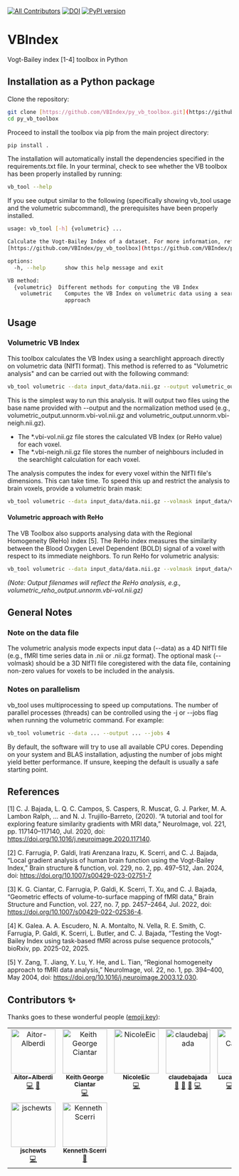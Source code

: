 [![All Contributors](https://img.shields.io/badge/all_contributors-8-orange.svg?style=flat-square)](#contributors-)
[![DOI](https://zenodo.org/badge/224148416.svg)](https://zenodo.org/badge/latestdoi/224148416) [![PyPI version](https://badge.fury.io/py/vb-toolbox.svg)](https://badge.fury.io/py/vb-toolbox)


# VBIndex
Vogt-Bailey index [1-4] toolbox in Python

## Installation as a Python package

Clone the repository:
```bash
git clone [https://github.com/VBIndex/py_vb_toolbox.git](https://github.com/VBIndex/py_vb_toolbox.git)
cd py_vb_toolbox
```

Proceed to install the toolbox via pip from the main project directory:

```bash
pip install .
```

The installation will automatically install the dependencies specified in the requirements.txt file. In your terminal, check to see whether the VB toolbox has been properly installed by running:

```bash
vb_tool --help
```

If you see output similar to the following (specifically showing vb_tool usage and the volumetric subcommand), the prerequisites have been properly installed.

```bash
usage: vb_tool [-h] {volumetric} ...

Calculate the Vogt-Bailey Index of a dataset. For more information, refer to
[https://github.com/VBIndex/py_vb_toolbox](https://github.com/VBIndex/py_vb_toolbox).

options:
  -h, --help      show this help message and exit

VB method:
  {volumetric}  Different methods for computing the VB Index
    volumetric    Computes the VB Index on volumetric data using a searchlight
                  approach

```

## Usage

### Volumetric VB Index

This toolbox calculates the VB Index using a searchlight approach directly on volumetric data (NIfTI format). This method is referred to as "Volumetric analysis" and can be carried out with the following command:

```bash
vb_tool volumetric --data input_data/data.nii.gz --output volumetric_output
```

This is the simplest way to run this analysis. It will output two files using the base name provided with --output and the normalization method used (e.g., volumetric_output.unnorm.vbi-vol.nii.gz and volumetric_output.unnorm.vbi-neigh.nii.gz).

  * The *.vbi-vol.nii.gz file stores the calculated VB Index (or ReHo value) for each voxel.
  * The *.vbi-neigh.nii.gz file stores the number of neighbours included in the searchlight calculation for each voxel.

The analysis computes the index for every voxel within the NIfTI file's dimensions. This can take time. To speed this up and restrict the analysis to brain voxels, provide a volumetric brain mask:

```bash
vb_tool volumetric --data input_data/data.nii.gz --volmask input_data/volumetric_mask.nii.gz --output volumetric_output
```

#### Volumetric approach with ReHo

The VB Toolbox also supports analysing data with the Regional Homogeneity (ReHo) index [5]. The ReHo index measures the similarity between the Blood Oxygen Level Dependent (BOLD) signal of a voxel with respect to its immediate neighbors. To run ReHo for volumetric analysis:

```bash
vb_tool volumetric --data input_data/data.nii.gz --volmask input_data/volumetric_mask.nii.gz --reho --output volumetric_reho_output
```

*(Note: Output filenames will reflect the ReHo analysis, e.g., volumetric_reho_output.unnorm.vbi-vol.nii.gz)*

## General Notes

### Note on the data file

The volumetric analysis mode expects input data (--data) as a 4D NIfTI file (e.g., fMRI time series data in .nii or .nii.gz format). The optional mask (--volmask) should be a 3D NIfTI file coregistered with the data file, containing non-zero values for voxels to be included in the analysis.

### Notes on parallelism

vb_tool uses multiprocessing to speed up computations. The number of parallel processes (threads) can be controlled using the -j or --jobs flag when running the volumetric command. For example:

```bash
vb_tool volumetric --data ... --output ... --jobs 4
```

By default, the software will try to use all available CPU cores. Depending on your system and BLAS installation, adjusting the number of jobs might yield better performance. If unsure, keeping the default is usually a safe starting point.

## References

[1] C. J. Bajada, L. Q. C. Campos, S. Caspers, R. Muscat, G. J. Parker, M. A. Lambon Ralph, ... and N. J. Trujillo-Barreto, (2020). “A tutorial and tool for exploring feature similarity gradients with MRI data,” NeuroImage, vol. 221, pp. 117140–117140, Jul. 2020, doi: https://doi.org/10.1016/j.neuroimage.2020.117140.

[2] C. Farrugia, P. Galdi, Irati Arenzana Irazu, K. Scerri, and C. J. Bajada, “Local gradient analysis of human brain function using the Vogt-Bailey Index,” Brain structure & function, vol. 229, no. 2, pp. 497–512, Jan. 2024, doi: https://doi.org/10.1007/s00429-023-02751-7

[3] K. G. Ciantar, C. Farrugia, P. Galdi, K. Scerri, T. Xu, and C. J. Bajada, “Geometric effects of volume-to-surface mapping of fMRI data,” Brain Structure and Function, vol. 227, no. 7, pp. 2457–2464, Jul. 2022, doi: https://doi.org/10.1007/s00429-022-02536-4.

[4] K. Galea. A. A. Escudero, N. A. Montalto, N. Vella, R. E. Smith, C. Farrugia, P. Galdi, K. Scerri, L. Butler, and C. J. Bajada, “Testing the Vogt-Bailey Index using task-based fMRI across pulse sequence protocols,” bioRxiv, pp. 2025-02, 2025.

[5] Y. Zang, T. Jiang, Y. Lu, Y. He, and L. Tian, “Regional homogeneity approach to fMRI data analysis,” NeuroImage, vol. 22, no. 1, pp. 394–400, May 2004, doi: https://doi.org/10.1016/j.neuroimage.2003.12.030.

## Contributors ✨
Thanks goes to these wonderful people ([emoji key](https://allcontributors.org/docs/en/emoji-key)):
<!-- ALL-CONTRIBUTORS-LIST:START - Do not remove or modify this section -->
<!-- prettier-ignore-start -->
<!-- markdownlint-disable -->
<table>
  <tbody>
    <tr>
      <td align="center" valign="top" width="14.28%"><a href="https://github.com/Aitor-Alberdi"><img src="https://avatars.githubusercontent.com/u/152187460?v=4?s=100" width="100px;" alt="Aitor-Alberdi"/><br /><sub><b>Aitor-Alberdi</b></sub></a><br /><a href="https://github.com/VBIndex/py_vb_toolbox/commits?author=Aitor-Alberdi" title="Code">💻</a> <a href="#maintenance-Aitor-Alberdi" title="Maintenance">🚧</a></td>
      <td align="center" valign="top" width="14.28%"><a href="https://github.com/KeithGeorgeCiantar"><img src="https://avatars1.githubusercontent.com/u/52758149?v=4?s=100" width="100px;" alt="Keith George Ciantar"/><br /><sub><b>Keith George Ciantar</b></sub></a><br /><a href="https://github.com/VBIndex/py_vb_toolbox/commits?author=KeithGeorgeCiantar" title="Code">💻</a></td>
      <td align="center" valign="top" width="14.28%"><a href="https://github.com/NicoleEic"><img src="https://avatars3.githubusercontent.com/u/25506847?v=4?s=100" width="100px;" alt="NicoleEic"/><br /><sub><b>NicoleEic</b></sub></a><br /><a href="https://github.com/VBIndex/py_vb_toolbox/commits?author=NicoleEic" title="Code">💻</a></td>
      <td align="center" valign="top" width="14.28%"><a href="http://claude.bajada.info"><img src="https://avatars3.githubusercontent.com/u/16142659?v=4?s=100" width="100px;" alt="claudebajada"/><br /><sub><b>claudebajada</b></sub></a><br /><a href="https://github.com/VBIndex/py_vb_toolbox/issues?q=author%3Aclaudebajada" title="Bug reports">🐛</a> <a href="#ideas-claudebajada" title="Ideas, Planning, & Feedback">🤔</a> <a href="#projectManagement-claudebajada" title="Project Management">📆</a> <a href="https://github.com/VBIndex/py_vb_toolbox/commits?author=claudebajada" title="Code">💻</a></td>
      <td align="center" valign="top" width="14.28%"><a href="https://github.com/LucasCampos"><img src="https://avatars1.githubusercontent.com/u/2735358?v=4?s=100" width="100px;" alt="Lucas Campos"/><br /><sub><b>Lucas Campos</b></sub></a><br /><a href="https://github.com/VBIndex/py_vb_toolbox/commits?author=LucasCampos" title="Code">💻</a> <a href="https://github.com/VBIndex/py_vb_toolbox/issues?q=author%3ALucasCampos" title="Bug reports">🐛</a> <a href="#ideas-LucasCampos" title="Ideas, Planning, & Feedback">🤔</a> <a href="#maintenance-LucasCampos" title="Maintenance">🚧</a></td>
      <td align="center" valign="top" width="14.28%"><a href="https://github.com/paola-g"><img src="https://avatars.githubusercontent.com/u/7580862?v=4?s=100" width="100px;" alt="paola-g"/><br /><sub><b>paola-g</b></sub></a><br /><a href="https://github.com/VBIndex/py_vb_toolbox/commits?author=paola-g" title="Code">💻</a></td>
      <td align="center" valign="top" width="14.28%"><a href="https://github.com/ChristineFarrugia"><img src="https://avatars.githubusercontent.com/u/83232978?v=4?s=100" width="100px;" alt="ChristineFarrugia"/><br /><sub><b>ChristineFarrugia</b></sub></a><br /><a href="https://github.com/VBIndex/py_vb_toolbox/commits?author=ChristineFarrugia" title="Code">💻</a></td>
    </tr>
    <tr>
      <td align="center" valign="top" width="14.28%"><a href="https://github.com/jschewts"><img src="https://avatars.githubusercontent.com/u/68106439?v=4?s=100" width="100px;" alt="jschewts"/><br /><sub><b>jschewts</b></sub></a><br /><a href="https://github.com/VBIndex/py_vb_toolbox/commits?author=jschewts" title="Code">💻</a></td>
      <td align="center" valign="top" width="14.28%"><a href="http://www.kscerri.com/Personal/index.html"><img src="https://avatars.githubusercontent.com/u/153515?v=4?s=100" width="100px;" alt="Kenneth Scerri"/><br /><sub><b>Kenneth Scerri</b></sub></a><br /><a href="#projectManagement-kscerri" title="Project Management">📆</a></td>
    </tr>
  </tbody>
</table>

<!-- markdownlint-restore -->
<!-- prettier-ignore-end -->

<!-- ALL-CONTRIBUTORS-LIST:END -->

